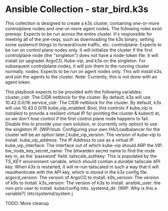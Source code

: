 # Ansible Collection - star_bird.k3s

This collection is designed to create a k3s cluster, containing one-or-more controlplane nodes and one-or-more agent nodes. The following roles exist:
prereqs: Expects to be run across the entire cluster. It's responsible for meeting all of the pre-reqs, such as downloading the k3s binary, setting some systemctl things to forward/route traffic, etc.
controlplane: Expects to be run on control plane nodes only. It will initialize the cluster if the first controlplane node (the "singleton") does not have a node-token file. It will install (or upgrade) ArgoCD, Kube-vip, and k3s on the singleton. For subsequent controlplane nodes, it will join them to the running cluster normally.
nodes: Expects to be run on agent nodes only. This will install k3s and join the agents to the cluster. Note: Currently, this is not done with an agent token.

This playbook expects to be provided with the following variables:
cluster_cidr: The CIDR netblock for the cluster. By default, k3s will use 10.42.0.0/16
service_cidr: The CIDR netblock for the cluster. By default, k3s will use 10.43.0.0/16
kube_vip_enabled: Bool, this controls if kube_vip is installed to provide a resilient virtual IP for pointing the cluster & kubectl at, so we don't lose control if the first control plane node happens to fail. Disable this to provide your own solution, or (currently only option) to use the singleton IP. [WIP/stub: Configuring your own HA/Loadbalancer for the cluster will be an option later.]
kube_vip_version: The version of kube-vip to install.
kube_vip_address: The IP Address to use as a virtual IP.
kube_vip_interface: The interface out of which kube-vip should ARP the VIP.
bw_node_key_secret_name: The bitwarden secret name to find the node key in, as the 'password' field.
tailscale_authkey: This is populated by the TS_KEY environment variable, which should contian a _durable_ tailscale API key. When k3s is restarted, it will re-run tailscaled in such a way that it will reauthenticate with the API key, which is stored in the k3s config file.
argocd_version: The version of ArgoCD to install.
k9s_version: The version of k9s to install.
k3s_version: The version of k3s to install.
ansible_user: the non-priv user to install .kube/config into.
systemd_dir: [WIP: Why is this a variable?] /etc/systemd/system
j

TODO: More cleanup
